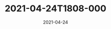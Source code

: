 ---
date: 2021-04-24
title: 2021-04-24T1808-000
hero: 2021/2021-04-24T1808-000.jpeg

# briefly describe the image…
alt: ''

# insert the closed caption text after the three-dash break…
# (include line-breaks, punctuation, and capitalization)
---